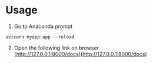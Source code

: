 # Usage

1. Go to Anaconda prompt
```
uvicorn myapp:app --reload
```
2. Open the following link on browser<br>
[http://127.0.0.1:8000/docs](http://127.0.0.1:8000/docs)

